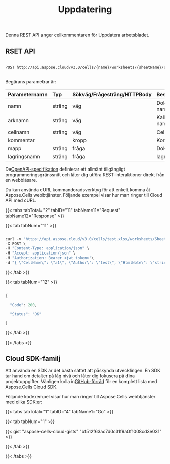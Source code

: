 ﻿---
title: Uppdatering
type: docs
url: /sv/comments/update/
aliases: [/update-a-comment-in-excel-workbook/]
keywords: REST API, spreadsheets, excel, update commen
description: "Cells. Cloud API för Excel fungera: uppdatera kommentar"
weight: 30
---
Denna REST API anger cellkommentaren för Uppdatera arbetsbladet.
 
## RSET API
 
```bash
 
POST http://api.aspose.cloud/v3.0/cells/{name}/worksheets/{sheetName}/comments/{cellName}
 
```
 Begärans parametrar är:
 
| Parameternamn| Typ| Sökväg/Frågesträng/HTTPBody|Beskrivning|
|:- |:- |:- |:- |
| namn| sträng| väg| Dokumentets namn.|
| arknamn| sträng| väg| Kalkylbladets namn.|
| cellnamn| sträng| väg| Cellnamnet|
| kommentar|| kropp| Kommentarsobjekt|
| mapp| sträng| fråga| Dokumentmappen.|
| lagringsnamn| sträng| fråga| lagringsnamn.|
 
 De[OpenAPI-specifikation](https://apireference.aspose.cloud/cells/#/Worksheets/PostWorksheetComment) definierar ett allmänt tillgängligt programmeringsgränssnitt och låter dig utföra REST-interaktioner direkt från en webbläsare.
 
Du kan använda cURL kommandoradsverktyg för att enkelt komma åt Aspose.Cells webbtjänster. Följande exempel visar hur man ringer till Cloud API med cURL.

{{< tabs tabTotal="2" tabID="11" tabName11="Request" tabName12="Response" >}}

{{< tab tabNum="11" >}}

```java

curl -v "https://api.aspose.cloud/v3.0/cells/test.xlsx/worksheets/Sheet1/comments/a1" \
-X POST \
-H "Content-Type: application/json" \
-H "Accept: application/json" \
-H "Authorization: Bearer <jwt token>"\
-d "{ \"CellName\": \"a1\", \"Author\": \"test\", \"HtmlNote\": \"string\", \"Note\": \"this is a comment\", \"AutoSize\": true, \"IsVisible\": true, \"Width\": 10, \"Height\": 10}"

```

{{< /tab >}}

{{< tab tabNum="12" >}}

```java

{

  "Code": 200,

  "Status": "OK"

}

```

{{< /tab >}}

{{< /tabs >}}

## Cloud SDK-familj
 
 Att använda en SDK är det bästa sättet att påskynda utvecklingen. En SDK tar hand om detaljer på låg nivå och låter dig fokusera på dina projektuppgifter. Vänligen kolla in[GitHub-förråd](https://github.com/aspose-cells-cloud) för en komplett lista med Aspose.Cells Cloud SDK.
 
Följande kodexempel visar hur man ringer till Aspose.Cells webbtjänster med olika SDK:er:

{{< tabs tabTotal="1" tabID="4" tabName1="Go" >}}

{{< tab tabNum="1" >}}

{{< gist "aspose-cells-cloud-gists" "bf512f63ac7d0c31f9a0f1008cd3e031" >}}

{{< /tab >}}

{{< /tabs >}}




